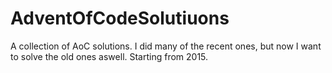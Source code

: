 # AdventOfCodeSolutiuons
A collection of AoC solutions. I did many of the recent ones, but now I want to solve the old ones aswell. Starting from 2015.
